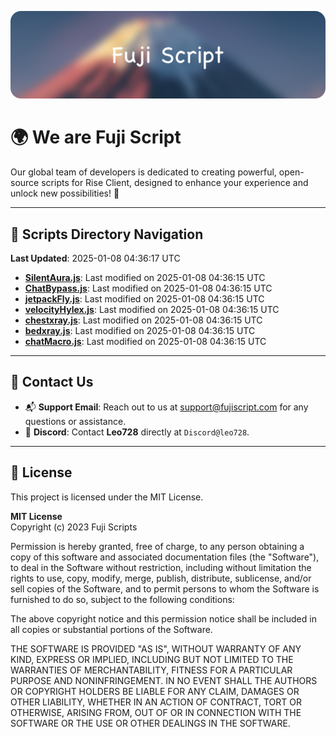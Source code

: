 ![Banner](.github/b.webp)

# 🌍 **We are Fuji Script**

Our global team of developers is dedicated to creating powerful, open-source scripts for Rise Client, designed to enhance your experience and unlock new possibilities! 🌟

---
<!-- SCRIPTS_NAVIGATION_START -->
## 📂 **Scripts Directory Navigation**

**Last Updated**: 2025-01-08 04:36:17 UTC

- **[SilentAura.js](scripts/SilentAura.js)**: Last modified on 2025-01-08 04:36:15 UTC
- **[ChatBypass.js](scripts/ChatBypass.js)**: Last modified on 2025-01-08 04:36:15 UTC
- **[jetpackFly.js](scripts/jetpackFly.js)**: Last modified on 2025-01-08 04:36:15 UTC
- **[velocityHylex.js](scripts/velocityHylex.js)**: Last modified on 2025-01-08 04:36:15 UTC
- **[chestxray.js](scripts/chestxray.js)**: Last modified on 2025-01-08 04:36:15 UTC
- **[bedxray.js](scripts/bedxray.js)**: Last modified on 2025-01-08 04:36:15 UTC
- **[chatMacro.js](scripts/chatMacro.js)**: Last modified on 2025-01-08 04:36:15 UTC

<!-- SCRIPTS_NAVIGATION_END -->

---

## 💬 **Contact Us**  
- 📬 **Support Email**: Reach out to us at [support@fujiscript.com](mailto:support@fujiscript.com) for any questions or assistance.  
- 💬 **Discord**: Contact **Leo728** directly at `Discord@leo728`.

---

## 📜 **License**

This project is licensed under the MIT License.  

**MIT License**  
Copyright (c) 2023 Fuji Scripts  

Permission is hereby granted, free of charge, to any person obtaining a copy of this software and associated documentation files (the "Software"), to deal in the Software without restriction, including without limitation the rights to use, copy, modify, merge, publish, distribute, sublicense, and/or sell copies of the Software, and to permit persons to whom the Software is furnished to do so, subject to the following conditions:  

The above copyright notice and this permission notice shall be included in all copies or substantial portions of the Software.  

THE SOFTWARE IS PROVIDED "AS IS", WITHOUT WARRANTY OF ANY KIND, EXPRESS OR IMPLIED, INCLUDING BUT NOT LIMITED TO THE WARRANTIES OF MERCHANTABILITY, FITNESS FOR A PARTICULAR PURPOSE AND NONINFRINGEMENT. IN NO EVENT SHALL THE AUTHORS OR COPYRIGHT HOLDERS BE LIABLE FOR ANY CLAIM, DAMAGES OR OTHER LIABILITY, WHETHER IN AN ACTION OF CONTRACT, TORT OR OTHERWISE, ARISING FROM, OUT OF OR IN CONNECTION WITH THE SOFTWARE OR THE USE OR OTHER DEALINGS IN THE SOFTWARE.  
